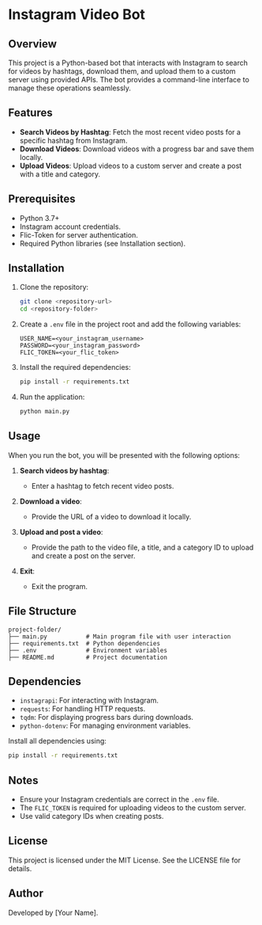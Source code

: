 # Instagram Video Bot

## Overview
This project is a Python-based bot that interacts with Instagram to search for videos by hashtags, download them, and upload them to a custom server using provided APIs. The bot provides a command-line interface to manage these operations seamlessly.

## Features
- **Search Videos by Hashtag**: Fetch the most recent video posts for a specific hashtag from Instagram.
- **Download Videos**: Download videos with a progress bar and save them locally.
- **Upload Videos**: Upload videos to a custom server and create a post with a title and category.

## Prerequisites
- Python 3.7+
- Instagram account credentials.
- Flic-Token for server authentication.
- Required Python libraries (see Installation section).

## Installation

1. Clone the repository:
    ```bash
    git clone <repository-url>
    cd <repository-folder>
    ```

2. Create a `.env` file in the project root and add the following variables:
    ```env
    USER_NAME=<your_instagram_username>
    PASSWORD=<your_instagram_password>
    FLIC_TOKEN=<your_flic_token>
    ```

3. Install the required dependencies:
    ```bash
    pip install -r requirements.txt
    ```

4. Run the application:
    ```bash
    python main.py
    ```

## Usage

When you run the bot, you will be presented with the following options:

1. **Search videos by hashtag**:
   - Enter a hashtag to fetch recent video posts.

2. **Download a video**:
   - Provide the URL of a video to download it locally.

3. **Upload and post a video**:
   - Provide the path to the video file, a title, and a category ID to upload and create a post on the server.

4. **Exit**:
   - Exit the program.

## File Structure
```
project-folder/
├── main.py           # Main program file with user interaction
├── requirements.txt  # Python dependencies
├── .env              # Environment variables
├── README.md         # Project documentation
```

## Dependencies
- `instagrapi`: For interacting with Instagram.
- `requests`: For handling HTTP requests.
- `tqdm`: For displaying progress bars during downloads.
- `python-dotenv`: For managing environment variables.

Install all dependencies using:
```bash
pip install -r requirements.txt
```

## Notes
- Ensure your Instagram credentials are correct in the `.env` file.
- The `FLIC_TOKEN` is required for uploading videos to the custom server.
- Use valid category IDs when creating posts.

## License
This project is licensed under the MIT License. See the LICENSE file for details.

## Author
Developed by [Your Name].

